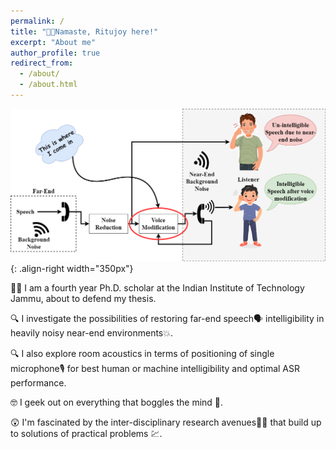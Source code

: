 ```yaml
---
permalink: /
title: "🙏🏼Namaste, Ritujoy here!"
excerpt: "About me"
author_profile: true
redirect_from: 
  - /about/
  - /about.html
---
```


![Illustration of my Ph.D. work](/images/Website_clipart.png){: .align-right width="350px"}

👨‍🎓 I am a fourth year Ph.D. scholar at the Indian Institute of Technology Jammu, about to defend my thesis.

🔍 I investigate the possibilities of restoring far-end speech🗣️ intelligibility in heavily noisy near-end environments💥. 

🔍 I also explore room acoustics in terms of positioning of single microphone🎙️ for best human or machine intelligibility and optimal ASR performance.

🤓 I geek out on everything that boggles the mind 🤯.

😲 I'm fascinated by the inter-disciplinary research avenues🧬📡 that build up to solutions of practical problems 💹.
